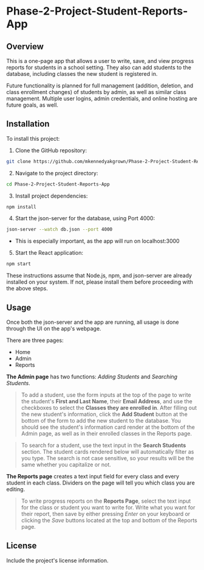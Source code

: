 # Phase-2-Project-Student-Reports-App

## Overview
This is a one-page app that allows a user to write, save, and view progress reports for students in a school setting. They also can add students to the database, including classes the new student is registered in.

Future functionality is planned for full management (addition, deletion, and class enrollment changes) of students by admin, as well as similar class management. Multiple user logins, admin credentials, and online hosting are future goals, as well.


## Installation
To install this project:

1. Clone the GitHub repository:
```bash
git clone https://github.com/mkennedyakgrown/Phase-2-Project-Student-Reports-App
```

2. Navigate to the project directory:
```bash
cd Phase-2-Project-Student-Reports-App
```

3. Install project dependencies:
```bash
npm install
```

4. Start the json-server for the database, using Port 4000:
```bash
json-server --watch db.json --port 4000
```
- This is especially important, as the app will run on localhost:3000

5. Start the React application:
```bash
npm start
```

These instructions assume that Node.js, npm, and json-server are already installed on your system. If not, please install them before proceeding with the above steps.

## Usage
Once both the json-server and the app are running, all usage is done through the UI on the app's webpage.

There are three pages:
- Home
- Admin
- Reports

__The Admin page__  has two functions: _Adding Students_ and _Searching Students_.

>To add a student, use the form inputs at the top of the page to write the student's __First and Last Name__, their __Email Address__, and use the checkboxes to select the __Classes they are enrolled in__.
After filling out the new student's information, click the __Add Student__ button at the bottom of the form to add the new student to the database. You should see the student's information card render at the bottom of the Admin page, as well as in their enrolled classes in the Reports page.

>To search for a student, use the text input in the __Search Students__ section. The student cards rendered below will automatically filter as you type. The search is not case sensitive, so your results will be the same whether you capitalize or not.

__The Reports page__ creates a text input field for every class and every student in each class. Dividers on the page will tell you which class you are editing.

>To write progress reports on the __Reports Page__, select the text input for the class or student you want to write for. Write what you want for their report, then save by either pressing _Enter_ on your keyboard or clicking the _Save_ buttons located at the top and bottom of the Reports page.

## License
Include the project's license information.

